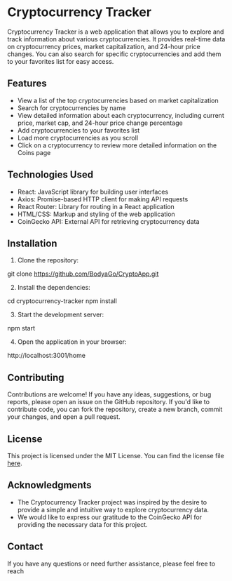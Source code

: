 # Cryptocurrency Tracker

Cryptocurrency Tracker is a web application that allows you to explore and track information about various cryptocurrencies. It provides real-time data on cryptocurrency prices, market capitalization, and 24-hour price changes. You can also search for specific cryptocurrencies and add them to your favorites list for easy access. 

## Features

- View a list of the top cryptocurrencies based on market capitalization
- Search for cryptocurrencies by name
- View detailed information about each cryptocurrency, including current price, market cap, and 24-hour price change percentage
- Add cryptocurrencies to your favorites list
- Load more cryptocurrencies as you scroll
- Click on a cryptocurrency to review more detailed information on the Coins page

## Technologies Used

- React: JavaScript library for building user interfaces
- Axios: Promise-based HTTP client for making API requests
- React Router: Library for routing in a React application
- HTML/CSS: Markup and styling of the web application
- CoinGecko API: External API for retrieving cryptocurrency data

## Installation

1. Clone the repository:

git clone https://github.com/BodyaGo/CryptoApp.git

2. Install the dependencies:

cd cryptocurrency-tracker
npm install

3. Start the development server:

npm start

4. Open the application in your browser:

http://localhost:3001/home


## Contributing

Contributions are welcome! If you have any ideas, suggestions, or bug reports, please open an issue on the GitHub repository. If you'd like to contribute code, you can fork the repository, create a new branch, commit your changes, and open a pull request.

## License

This project is licensed under the MIT License. You can find the license file [here](./LICENSE).

## Acknowledgments

- The Cryptocurrency Tracker project was inspired by the desire to provide a simple and intuitive way to explore cryptocurrency data.
- We would like to express our gratitude to the CoinGecko API for providing the necessary data for this project.

## Contact

If you have any questions or need further assistance, please feel free to reach
